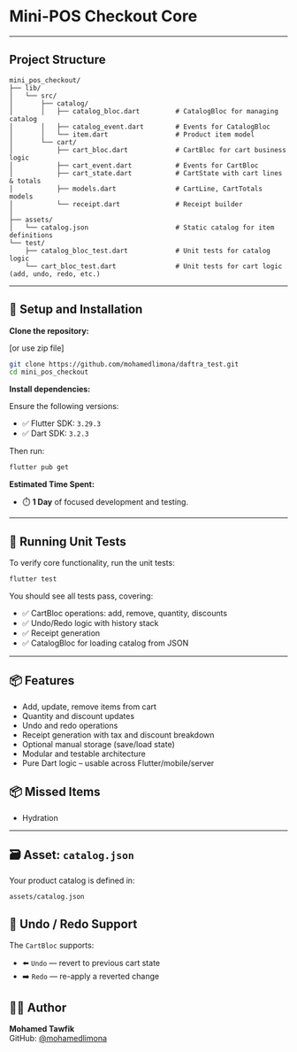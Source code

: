 # Mini-POS Checkout Core


---

## Project Structure

```
mini_pos_checkout/
├── lib/
│   └── src/
│       ├── catalog/
│       │   ├── catalog_bloc.dart         # CatalogBloc for managing catalog
│       │   ├── catalog_event.dart        # Events for CatalogBloc
│       │   └── item.dart                 # Product item model
│       └── cart/
│           ├── cart_bloc.dart            # CartBloc for cart business logic
│           ├── cart_event.dart           # Events for CartBloc
│           ├── cart_state.dart           # CartState with cart lines & totals
│           ├── models.dart               # CartLine, CartTotals models
│           └── receipt.dart              # Receipt builder
│      
├── assets/
│   └── catalog.json                      # Static catalog for item definitions
└── test/
    ├── catalog_bloc_test.dart            # Unit tests for catalog logic
    └── cart_bloc_test.dart               # Unit tests for cart logic (add, undo, redo, etc.)
```

---

## 🚀 Setup and Installation

**Clone the repository:**

[or use zip file]

```bash
git clone https://github.com/mohamedlimona/daftra_test.git
cd mini_pos_checkout
```


**Install dependencies:**

Ensure the following versions:

- ✅ Flutter SDK: `3.29.3`
- ✅ Dart SDK: `3.2.3`

Then run:

```bash
flutter pub get
```

**Estimated Time Spent:**

- ⏱️ **1 Day** of focused development and testing.

---

## 🧪 Running Unit Tests

To verify core functionality, run the unit tests:

```bash
flutter test
```

You should see all tests pass, covering:

- ✅ CartBloc operations: add, remove, quantity, discounts
- ✅ Undo/Redo logic with history stack
- ✅ Receipt generation
- ✅ CatalogBloc for loading catalog from JSON

---

## 📦 Features

-  Add, update, remove items from cart
-  Quantity and discount updates
-  Undo and redo operations
-  Receipt generation with tax and discount breakdown
-  Optional manual storage (save/load state)
-  Modular and testable architecture
-  Pure Dart logic – usable across Flutter/mobile/server



## 📦 Missed Items

- Hydration
---
 

## 🗃️ Asset: `catalog.json`

Your product catalog is defined in:

```
assets/catalog.json
```
 

## 🧠 Undo / Redo Support

The `CartBloc` supports:

- ⬅️ `Undo` — revert to previous cart state
- ➡️ `Redo` — re-apply a reverted change

  
## 👨‍💻 Author

**Mohamed Tawfik**  
GitHub: [@mohamedlimona](https://github.com/mohamedlimona)

 
